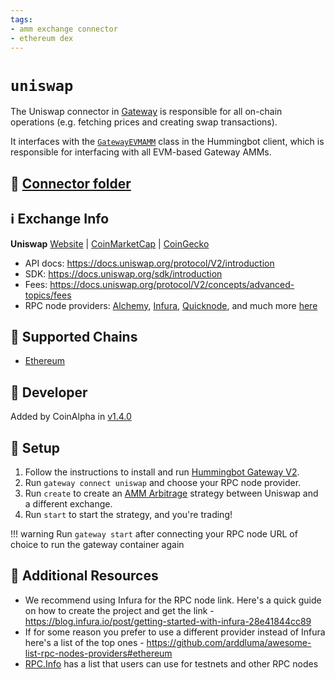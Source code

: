 ```yaml
---
tags:
- amm exchange connector
- ethereum dex
---
```


# `uniswap`

The Uniswap connector in [Gateway](/gateway) is responsible for all on-chain operations (e.g. fetching prices and creating swap transactions).

It interfaces with the [`GatewayEVMAMM`](https://github.com/hummingbot/hummingbot/blob/master/hummingbot/connector/gateway_EVM_AMM.py) class in the Hummingbot client, which is responsible for interfacing with all EVM-based Gateway AMMs.

## 📁 [Connector folder](https://github.com/hummingbot/hummingbot/tree/master/gateway/src/connectors/uniswap)

## ℹ️ Exchange Info

**Uniswap**
[Website](https://uniswap.org/) | [CoinMarketCap](https://coinmarketcap.com/exchanges/uniswap-v2/) | [CoinGecko](https://www.coingecko.com/en/exchanges/uniswap_v2)

* API docs: <https://docs.uniswap.org/protocol/V2/introduction>
* SDK: <https://docs.uniswap.org/sdk/introduction>
* Fees: <https://docs.uniswap.org/protocol/V2/concepts/advanced-topics/fees>
* RPC node providers: [Alchemy](https://www.alchemy.com/), [Infura](https://infura.io/), [Quicknode](https://www.quicknode.com/), and much more [here](https://ethereum.org/en/developers/docs/nodes-and-clients/nodes-as-a-service/#popular-node-services)

## 🔗 Supported Chains

* [Ethereum](/gateway/chains/ethereum)

## 👷 Developer

Added by CoinAlpha in [v1.4.0](/release-notes/1.4.0/)

## 🔑 Setup

1. Follow the instructions to install and run [Hummingbot Gateway V2](/gateway/).
2. Run `gateway connect uniswap` and choose your RPC node provider.
3. Run `create` to create an [AMM Arbitrage](/strategies/amm-arbitrage/) strategy between Uniswap and a different exchange.
4. Run `start` to start the strategy, and you're trading!

!!! warning
    Run `gateway start` after connecting your RPC node URL of choice to run the gateway container again

## 📘 Additional Resources

* We recommend using Infura for the RPC node link. Here's a quick guide on how to create the project and get the link - <https://blog.infura.io/post/getting-started-with-infura-28e41844cc89>
* If for some reason you prefer to use a different provider instead of Infura here's a list of the top ones - <https://github.com/arddluma/awesome-list-rpc-nodes-providers#ethereum>
* [RPC.Info](https://rpc.info/) has a list that users can use for testnets and other RPC nodes
